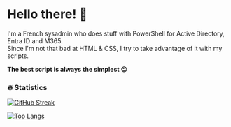 # Hello there! 👋

I'm a French sysadmin who does stuff with PowerShell for Active Directory, Entra ID and M365.\
Since I'm not that bad at HTML & CSS, I try to take advantage of it with my scripts.

**The best script is always the simplest 😉**

### :fire: Statistics

[![GitHub Streak](http://github-readme-streak-stats.herokuapp.com?user=leobouard&theme=dark&background=000000)](https://git.io/streak-stats)

[![Top Langs](https://github-readme-stats.vercel.app/api/top-langs/?username=leobouard&layout=compact&theme=vision-friendly-dark)](https://github.com/anuraghazra/github-readme-stats)

<!--
**leobouard/leobouard** is a ✨ _special_ ✨ repository because its `README.md` (this file) appears on your GitHub profile.

Here are some ideas to get you started:

- 🔭 I’m currently working on ...
- 🌱 I’m currently learning ...
- 👯 I’m looking to collaborate on ...
- 🤔 I’m looking for help with ...
- 💬 Ask me about ...
- 📫 How to reach me: ...
- 😄 Pronouns: ...
- ⚡ Fun fact: ...
-->
